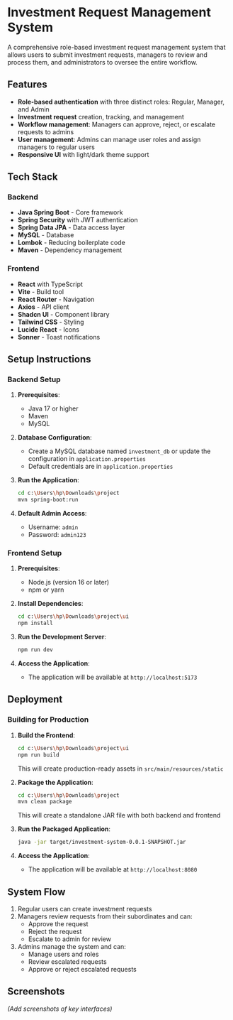 # Investment Request Management System

A comprehensive role-based investment request management system that allows users to submit investment requests, managers to review and process them, and administrators to oversee the entire workflow.

## Features

- **Role-based authentication** with three distinct roles: Regular, Manager, and Admin
- **Investment request** creation, tracking, and management
- **Workflow management**: Managers can approve, reject, or escalate requests to admins
- **User management**: Admins can manage user roles and assign managers to regular users
- **Responsive UI** with light/dark theme support

## Tech Stack

### Backend

- **Java Spring Boot** - Core framework
- **Spring Security** with JWT authentication
- **Spring Data JPA** - Data access layer
- **MySQL** - Database
- **Lombok** - Reducing boilerplate code
- **Maven** - Dependency management

### Frontend

- **React** with TypeScript
- **Vite** - Build tool
- **React Router** - Navigation
- **Axios** - API client
- **Shadcn UI** - Component library
- **Tailwind CSS** - Styling
- **Lucide React** - Icons
- **Sonner** - Toast notifications

## Setup Instructions

### Backend Setup

1. **Prerequisites**:

   - Java 17 or higher
   - Maven
   - MySQL

2. **Database Configuration**:

   - Create a MySQL database named `investment_db` or update the configuration in `application.properties`
   - Default credentials are in `application.properties`

3. **Run the Application**:

   ```bash
   cd c:\Users\hp\Downloads\project
   mvn spring-boot:run
   ```

4. **Default Admin Access**:
   - Username: `admin`
   - Password: `admin123`

### Frontend Setup

1. **Prerequisites**:

   - Node.js (version 16 or later)
   - npm or yarn

2. **Install Dependencies**:

   ```bash
   cd c:\Users\hp\Downloads\project\ui
   npm install
   ```

3. **Run the Development Server**:

   ```bash
   npm run dev
   ```

4. **Access the Application**:
   - The application will be available at `http://localhost:5173`

## Deployment

### Building for Production

1. **Build the Frontend**:

   ```bash
   cd c:\Users\hp\Downloads\project\ui
   npm run build
   ```

   This will create production-ready assets in `src/main/resources/static`

2. **Package the Application**:

   ```bash
   cd c:\Users\hp\Downloads\project
   mvn clean package
   ```

   This will create a standalone JAR file with both backend and frontend

3. **Run the Packaged Application**:

   ```bash
   java -jar target/investment-system-0.0.1-SNAPSHOT.jar
   ```

4. **Access the Application**:
   - The application will be available at `http://localhost:8080`

## System Flow

1. Regular users can create investment requests
2. Managers review requests from their subordinates and can:
   - Approve the request
   - Reject the request
   - Escalate to admin for review
3. Admins manage the system and can:
   - Manage users and roles
   - Review escalated requests
   - Approve or reject escalated requests

## Screenshots

_(Add screenshots of key interfaces)_
